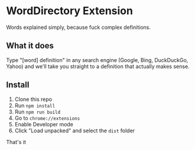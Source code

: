 # WordDirectory Extension

Words explained simply, because fuck complex definitions.

## What it does

Type "[word] definition" in any search engine (Google, Bing, DuckDuckGo, Yahoo) and we'll take you straight to a definition that actually makes sense.

## Install

1. Clone this repo
2. Run `npm install`
3. Run `npm run build`
4. Go to `chrome://extensions`
5. Enable Developer mode
6. Click "Load unpacked" and select the `dist` folder

That's it